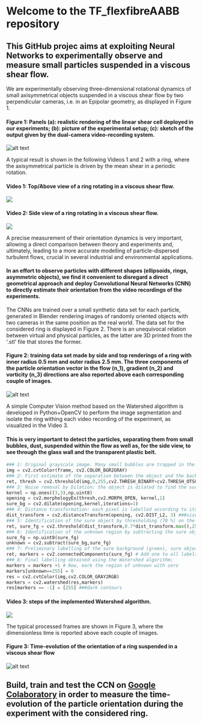 # Welcome to the  TF_flexfibreAABB repository

## This GitHub projec aims at exploiting Neural Networks to experimentally observe and measure small particles suspended in a viscous shear flow.

We are experimentally observing three-dimensional rotational dynamics of small axisymmetrical objects suspended in a viscous shear flow by two perpendicular cameras, i.e. in an Epipolar geometry, as displayed in Figure 1.
#### Figure 1: Panels (a): realistic rendering of the linear shear cell deployed in our experiments; (b): picture of the experimental setup; (c): sketch of the output given by the dual-camera video-recording system.
![alt text](https://github.com/ddg93/TF_flexfibreAABB/blob/main/setupcomplete.jpg?raw=true)

A typical result is shown in the following Videos 1 and 2 with a ring, where the axisymmetrical particle is driven by the mean shear in a periodic rotation.
#### Video 1: Top/Above view of a ring rotating in a viscous shear flow.
![](https://github.com/ddg93/TF_flexfibreAABB/blob/main/top.gif)
#### Video 2: Side view of a ring rotating in a viscous shear flow.
![](https://github.com/ddg93/TF_flexfibreAABB/blob/main/side.gif)

A precise measurement of their orientation dynamics is very important, allowing a direct comparison between theory and experiments and, ultimately, leading to a more accurate modelling of particle-dispersed turbulent flows, crucial in several industrial and environmental applications.
#### In an effort to observe particles with different shapes (ellipsoids, rings, asymmetric objects), we find it convenient to disregard a direct geometrical approach and deploy Convolutional Neural Networks (CNN) to directly estimate their orientation from the video recordings of the experiments.

The CNNs are trained over a small synthetic data set for each particle, generated in Blender rendering images of randomly oriented objects with two cameras in the same position as the real world. The data set for the considered ring is displayed in Figure 2. There is an unequivocal relation between virtual and physical particles, as the latter are 3D printed from the '.stl' file that stores the former.
#### Figure 2: training data set made by side and top renderings of a ring with inner radius 0.5 mm and outer radius 2.5 mm. The three components of the particle orientation vector in the flow (n_1), gradient (n_2) and vorticity (n_3) directions are also reported above each corresponding couple of images.
![alt text](https://github.com/ddg93/TF_flexfibreAABB/blob/main/training_dataset.png?raw=true)

A simple Computer Vision method based on the Watershed algorithm is developed in Python+OpenCV to perform the image segmentation and isolate the ring withing each video recording of the experiment, as visualized in the Video 3. 
#### This is very important to detect the particles, separating them from small bubbles, dust, suspended within the flow as well as, for the side view, to see through the glass wall and the transparent plastic belt.
```python
### 1: Original grayscale image. Many small bubbles are trapped in the viscous fluid around the object; 
img = cv2.cvtColor(frame, cv2.COLOR_BGR2GRAY)
### 2: First estimate of the separation between the object and the background by thresholding binarization (Otsu's method): colour scale from yellow (high value, object) to purple (low value, background);
ret, thresh = cv2.threshold(img,0,255,cv2.THRESH_BINARY+cv2.THRESH_OTSU)
### 3: Noise removal by Dilation: the object is dilated to find the sure background, while the small bubbles are cancelled;
kernel = np.ones((3,3),np.uint8)
opening = cv2.morphologyEx(thresh,cv2.MORPH_OPEN, kernel,1)           
sure_bg = cv2.dilate(opening,kernel,iterations=1)
### 4: Distance transformation: each pixel is labelled according to its Euclidean distance from the closest zero (purple, background) pixel;
dist_transform = cv2.distanceTransform(opening, cv2.DIST_L2, 3) ###size of mask
### 5: Identification of the sure object by thresholding (70 %) on the distance transformation image;
ret, sure_fg = cv2.threshold(dist_transform,0.7*dist_transform.max(),255,0)
### 6: Identification of the unknown region by subtracting the sure object from the sure background;
sure_fg = np.uint8(sure_fg)
unknown = cv2.subtract(sure_bg,sure_fg)
### 7: Preliminary labelling of the sure background (green), sure object (yellow) and the unknown region (purple) by a connected components labelling algorithm; 
ret, markers = cv2.connectedComponents(sure_fg) # Add one to all labels so that sure background is not 0, but 1
### 8: Final labelling obtained using the Watershed algorithm;
markers = markers +1 # Now, mark the region of unknown with zero
markers[unknown==255] = 0                
res = cv2.cvtColor(img,cv2.COLOR_GRAY2RGB)
markers = cv2.watershed(res,markers)
res[markers == -1] = [255] ###dark contours
```
#### Video 3: steps of the implemented Watershed algorithm.
![](https://github.com/ddg93/TF_flexfibreAABB/blob/main/watershed.gif)

The typical processed frames are shown in Figure 3, where the dimensionless time is reported above each couple of images.
#### Figure 3: Time-evolution of the orientation of a ring suspended in a viscous shear flow
![alt text](https://github.com/ddg93/TF_flexfibreAABB/blob/main/time_evolution.png?raw=true)

## Build, train and test the CCN on  [Google Colaboratory](https://colab.research.google.com/github/ddg93/TF_flexfibreAABB/blob/main/RegressDISK_multiview.ipynb) in order to measure the time-evolution of the particle orientation during the experiment with the considered ring. 





